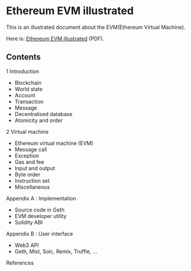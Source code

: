 Ethereum EVM illustrated
========================

This is an illustrated document about the EVM(Ethereum Virtual Machine).

Here is: [Ethereum EVM illustrated](http://takenobu-hs.github.io/downloads/ethereum_evm_illustrated.pdf) (PDF).

Contents
--------

1 Introduction
  - Blockchain
  - World state
  - Account
  - Transaction
  - Message
  - Decentralised database
  - Atomicity and order

2 Virtual machine
  - Ethereum virtual machine (EVM)
  - Message call
  - Exception
  - Gas and fee
  - Input and output
  - Byte order
  - Instruction set
  - Miscellaneous

Appendix A : Implementation
  - Source code in Geth
  - EVM developer utility
  - Solidity ABI

Appendix B : User interface
  - Web3 API
  - Geth, Mist, Solc, Remix, Truffle, ...

References
